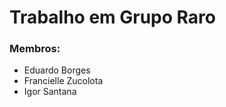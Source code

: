 # Trabalho em Grupo Raro

<h3> Membros: </h3>

<ul>
  <li>
    Eduardo Borges
  </li>

  <li>
    Francielle Zucolota
  </li>

  <li>
    Igor Santana
  </li>
</ul>
